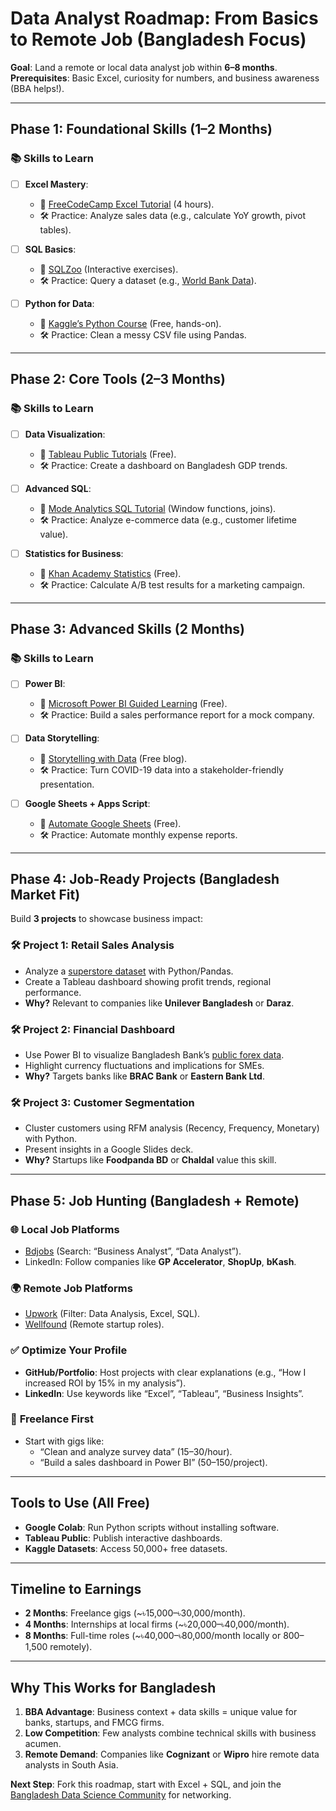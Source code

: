 # Data Analyst Roadmap: From Basics to Remote Job (Bangladesh Focus)

**Goal**: Land a remote or local data analyst job within **6–8 months**.  
**Prerequisites**: Basic Excel, curiosity for numbers, and business awareness (BBA helps!).  

---

## Phase 1: Foundational Skills (1–2 Months)

### 📚 **Skills to Learn**
- [ ] **Excel Mastery**:  
  - 📖 [FreeCodeCamp Excel Tutorial](https://www.youtube.com/watch?v=Vl0H-qTclOg) (4 hours).  
  - 🛠️ Practice: Analyze sales data (e.g., calculate YoY growth, pivot tables).  

- [ ] **SQL Basics**:  
  - 📖 [SQLZoo](https://sqlzoo.net/) (Interactive exercises).  
  - 🛠️ Practice: Query a dataset (e.g., [World Bank Data](https://data.worldbank.org/)).  

- [ ] **Python for Data**:  
  - 📖 [Kaggle’s Python Course](https://www.kaggle.com/learn/python) (Free, hands-on).  
  - 🛠️ Practice: Clean a messy CSV file using Pandas.  

---

## Phase 2: Core Tools (2–3 Months)

### 📚 **Skills to Learn**
- [ ] **Data Visualization**:  
  - 📖 [Tableau Public Tutorials](https://www.tableau.com/learn/training) (Free).  
  - 🛠️ Practice: Create a dashboard on Bangladesh GDP trends.  

- [ ] **Advanced SQL**:  
  - 📖 [Mode Analytics SQL Tutorial](https://mode.com/sql-tutorial/) (Window functions, joins).  
  - 🛠️ Practice: Analyze e-commerce data (e.g., customer lifetime value).  

- [ ] **Statistics for Business**:  
  - 📖 [Khan Academy Statistics](https://www.khanacademy.org/math/statistics-probability) (Free).  
  - 🛠️ Practice: Calculate A/B test results for a marketing campaign.  

---

## Phase 3: Advanced Skills (2 Months)

### 📚 **Skills to Learn**
- [ ] **Power BI**:  
  - 📖 [Microsoft Power BI Guided Learning](https://learn.microsoft.com/en-us/training/powerplatform/power-bi) (Free).  
  - 🛠️ Practice: Build a sales performance report for a mock company.  

- [ ] **Data Storytelling**:  
  - 📖 [Storytelling with Data](https://www.storytellingwithdata.com/blog) (Free blog).  
  - 🛠️ Practice: Turn COVID-19 data into a stakeholder-friendly presentation.  

- [ ] **Google Sheets + Apps Script**:  
  - 📖 [Automate Google Sheets](https://developers.google.com/apps-script) (Free).  
  - 🛠️ Practice: Automate monthly expense reports.  

---

## Phase 4: Job-Ready Projects (Bangladesh Market Fit)

Build **3 projects** to showcase business impact:

### 🛠️ **Project 1: Retail Sales Analysis**  
- Analyze a [superstore dataset](https://www.kaggle.com/datasets/vivek468/superstore-dataset-final) with Python/Pandas.  
- Create a Tableau dashboard showing profit trends, regional performance.  
- **Why?** Relevant to companies like **Unilever Bangladesh** or **Daraz**.  

### 🛠️ **Project 2: Financial Dashboard**  
- Use Power BI to visualize Bangladesh Bank’s [public forex data](https://www.bb.org.bp/en/index.php/econdata/foreignexchangereserve).  
- Highlight currency fluctuations and implications for SMEs.  
- **Why?** Targets banks like **BRAC Bank** or **Eastern Bank Ltd**.  

### 🛠️ **Project 3: Customer Segmentation**  
- Cluster customers using RFM analysis (Recency, Frequency, Monetary) with Python.  
- Present insights in a Google Slides deck.  
- **Why?** Startups like **Foodpanda BD** or **Chaldal** value this skill.  

---

## Phase 5: Job Hunting (Bangladesh + Remote)

### 🌐 **Local Job Platforms**
- [Bdjobs](https://www.bdjobs.com/) (Search: “Business Analyst”, “Data Analyst”).  
- LinkedIn: Follow companies like **GP Accelerator**, **ShopUp**, **bKash**.  

### 🌍 **Remote Job Platforms**
- [Upwork](https://www.upwork.com/) (Filter: Data Analysis, Excel, SQL).  
- [Wellfound](https://wellfound.com/) (Remote startup roles).  

### ✅ **Optimize Your Profile**
- **GitHub/Portfolio**: Host projects with clear explanations (e.g., “How I increased ROI by 15% in my analysis”).  
- **LinkedIn**: Use keywords like “Excel”, “Tableau”, “Business Insights”.  

### 💼 **Freelance First**
- Start with gigs like:  
  - “Clean and analyze survey data” ($15–$30/hour).  
  - “Build a sales dashboard in Power BI” ($50–$150/project).  

---

## Tools to Use (All Free)
- **Google Colab**: Run Python scripts without installing software.  
- **Tableau Public**: Publish interactive dashboards.  
- **Kaggle Datasets**: Access 50,000+ free datasets.  

---

## Timeline to Earnings
- **2 Months**: Freelance gigs (~৳15,000–৳30,000/month).  
- **4 Months**: Internships at local firms (~৳20,000–৳40,000/month).  
- **8 Months**: Full-time roles (~৳40,000–৳80,000/month locally or $800–$1,500 remotely).  

---

## Why This Works for Bangladesh
1. **BBA Advantage**: Business context + data skills = unique value for banks, startups, and FMCG firms.  
2. **Low Competition**: Few analysts combine technical skills with business acumen.  
3. **Remote Demand**: Companies like **Cognizant** or **Wipro** hire remote data analysts in South Asia.  

**Next Step**: Fork this roadmap, start with Excel + SQL, and join the [Bangladesh Data Science Community](https://www.facebook.com/groups/datasciencebd/) for networking.  
